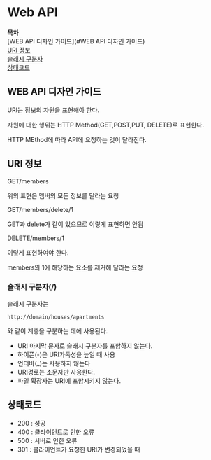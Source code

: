 # Web API

**목차**  
[WEB API 디자인 가이드](#WEB API 디자인 가이드)  
[URI 정보](#uri-정보)  
[슬래시 구분자](#슬래시-구분자(/))  
[상태코드](#상태-코드)

## **WEB API 디자인 가이드**

URI는 정보의 자원을 표현해야 한다.

자원에 대한 행위는 HTTP Method(GET,POST,PUT, DELETE)로 표현한다.

HTTP MEthod에 따라 API에 요청하는 것이 달라진다.

## **URI 정보**

GET/members

위의 표현은 멤버의 모든 정보를 달라는 요청

GET/members/delete/1

GET과 delete가 같이 있으므로 이렇게 표현하면 안됨

DELETE/members/1

이렇게 표현하여야 한다.

members의 1에 해당하는 요소를 제거해 달라는 요청

### 슬래시 구분자(/)

슬래시 구분자는 
```
http://domain/houses/apartments
```
와 같이 계층을 구분하는 데에 사용된다.

- URI 마지막 문자로 슬래시 구분자를 포함하지 않는다.
- 하이픈(-)은 URI가독성을 높일 때 사용
- 언더바(_)는 사용하지 않는다
- URI경로는 소문자만 사용한다.
- 파일 확장자는 URI에 포함시키지 않는다.

## 상태코드

- 200 : 성공
- 400 : 클라이언트로 인한 오류
- 500 : 서버로 인한 오류 
- 301 : 클라이언트가 요청한 URI가 변경되었을 때